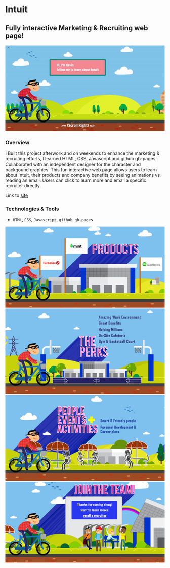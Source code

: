 # Intuit

## Fully interactive Marketing & Recruiting web page!

<p align="center"> <img src="/images/Intuit_giphy.gif" width="600"> </p>

### Overview

I Built this project afterwork and on weekends to enhance the marketing & recruiting efforts, I learned HTML, CSS, Javascript and github gh-pages. Collaborated with an independent designer for the character and backgound graphics. This fun interactive web page allows users to learn about Intuit, their products and company benefits by seeing animations vs reading an email. Users can click to learn more and email a specific recruiter directly. 

Link to [site](http://theycallmekevo.github.io/intuit/Lead_Gen/new.html)


### Technologies & Tools

- `HTML`, `CSS`, `Javascript`, `github gh-pages`


<p align="center"> <img src="/images/products.png" width="600"> <img src="/images/perks.png" width="600"> <img src="/images/people.png" width="600"> <img src="/images/learnMore.png" width="600"></p>
